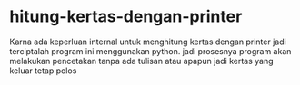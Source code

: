 # hitung-kertas-dengan-printer

Karna ada keperluan internal untuk menghitung kertas dengan printer jadi terciptalah program ini menggunakan python. 
jadi prosesnya program akan melakukan pencetakan tanpa ada tulisan atau apapun jadi kertas yang keluar tetap polos 
